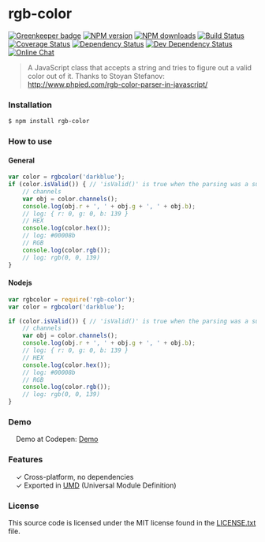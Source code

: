 # rgb-color

[![Greenkeeper badge](https://badges.greenkeeper.io/diegotremper/rgb-color.svg)](https://greenkeeper.io/)
[![NPM version](https://img.shields.io/npm/v/rgb-color.svg?style=flat-square)](https://www.npmjs.com/package/rgb-color)
[![NPM downloads](http://img.shields.io/npm/dm/rgb-color.svg?style=flat-square)](https://www.npmjs.com/package/rgb-color)
[![Build Status](http://img.shields.io/travis/diegotremper/rgb-color/master.svg?style=flat-square)](https://travis-ci.org/diegotremper/rgb-color)
[![Coverage Status](https://img.shields.io/coveralls/diegotremper/rgb-color.svg?style=flat-square)](https://coveralls.io/github/diegotremper/rgb-color)
[![Dependency Status](http://img.shields.io/david/diegotremper/rgb-color.svg?style=flat-square)](https://david-dm.org/diegotremper/rgb-color#info=dependencies)
[![Dev Dependency Status](https://img.shields.io/david/dev/diegotremper/rgb-color.svg?style=flat-square)](https://david-dm.org/diegotremper/rgb-color#info=dev)
[![Online Chat](https://img.shields.io/badge/chat_room-%23rgb-color.svg?style=flat-square)](https://gitter.im/rgb-color)

> A JavaScript class that accepts a string and tries to figure out a valid color out of it. Thanks to Stoyan Stefanov: http://www.phpied.com/rgb-color-parser-in-javascript/

### Installation

```sh
$ npm install rgb-color
```

### How to use

#### General
```javascript
var color = rgbcolor('darkblue');
if (color.isValid()) { // 'isValid()' is true when the parsing was a success
    // channels
    var obj = color.channels();
    console.log(obj.r + ', ' + obj.g + ', ' + obj.b);
    // log: { r: 0, g: 0, b: 139 }
    // HEX
    console.log(color.hex());
    // log: #00008b
    // RGB
    console.log(color.rgb());
    // log: rgb(0, 0, 139)
}
```

#### Nodejs
```javascript
var rgbcolor = require('rgb-color');
var color = rgbcolor('darkblue');

if (color.isValid()) { // 'isValid()' is true when the parsing was a success
    // channels
    var obj = color.channels();
    console.log(obj.r + ', ' + obj.g + ', ' + obj.b);
    // log: { r: 0, g: 0, b: 139 }
    // HEX
    console.log(color.hex());
    // log: #00008b
    // RGB
    console.log(color.rgb());
    // log: rgb(0, 0, 139)
}
```

### Demo

&nbsp; &nbsp; Demo at Codepen: [Demo](https://codepen.io/diegotremper/pen/GEZxMp?editors=0010)
 
### Features

&nbsp; &nbsp; ✓ Cross-platform, no dependencies<br>
&nbsp; &nbsp; ✓ Exported in [UMD](https://github.com/umdjs/umd) (Universal Module Definition)<br>

### License

This source code is licensed under the MIT license found in
the [LICENSE.txt](https://github.com/diegotremper/rgb-color/blob/master/LICENSE.txt) file.
